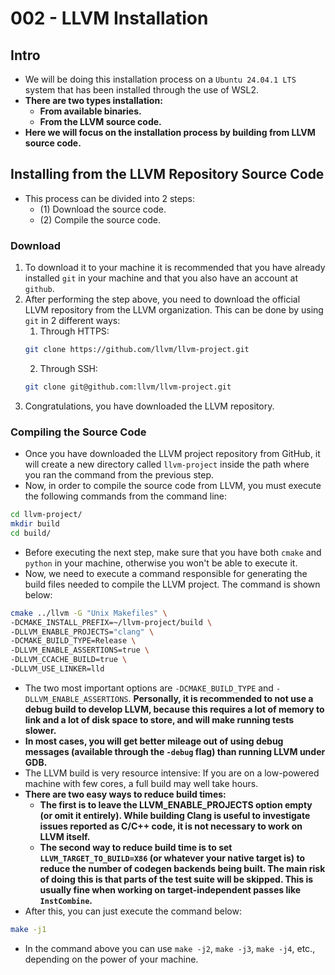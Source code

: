 # 002 - LLVM Installation

## Intro
* We will be doing this installation process on a ```Ubuntu 24.04.1 LTS``` system that has been installed through the use of WSL2.
* __There are two types installation:__
  * __From available binaries.__
  * __From the LLVM source code.__
* __Here we will focus on the installation process by building from LLVM source code.__

## Installing from the LLVM Repository Source Code
* This process can be divided into 2 steps:
  * (1) Download the source code.
  * (2) Compile the source code.

### Download
1. To download it to your machine it is recommended that you have already installed ```git``` in your machine and that you also have an account at ```github```.
2. After performing the step above, you need to download the official LLVM repository from the LLVM organization. This can be done by using ```git``` in 2 different ways:
   1. Through HTTPS:
   ```sh
   git clone https://github.com/llvm/llvm-project.git
   ```
   2. Through SSH:
   ```sh
   git clone git@github.com:llvm/llvm-project.git
   ```
3. Congratulations, you have downloaded the LLVM repository.

### Compiling the Source Code
* Once you have downloaded the LLVM project repository from GitHub, it will create a new directory called ```llvm-project``` inside the path where you ran the command from the previous step.
* Now, in order to compile the source code from LLVM, you must execute the following commands from the command line:
```sh
cd llvm-project/
mkdir build
cd build/
```
* Before executing the next step, make sure that you have both ```cmake``` and ```python``` in your machine, otherwise you won't be able to execute it.
* Now, we need to execute a command responsible for generating the build files needed to compile the LLVM project. The command is shown below:
```sh
cmake ../llvm -G "Unix Makefiles" \
-DCMAKE_INSTALL_PREFIX=~/llvm-project/build \
-DLLVM_ENABLE_PROJECTS="clang" \
-DCMAKE_BUILD_TYPE=Release \
-DLLVM_ENABLE_ASSERTIONS=true \
-DLLVM_CCACHE_BUILD=true \
-DLLVM_USE_LINKER=lld
```
* The two most important options are ```-DCMAKE_BUILD_TYPE``` and ```-DLLVM_ENABLE_ASSERTIONS```. __Personally, it is recommended to not use a debug build to develop LLVM, because this requires a lot of memory to link and a lot of disk space to store, and will make running tests slower.__
* __In most cases, you will get better mileage out of using debug messages (available through the ```-debug``` flag) than running LLVM under GDB.__
* The LLVM build is very resource intensive: If you are on a low-powered machine with few cores, a full build may well take hours. 
* __There are two easy ways to reduce build times:__
  * __The first is to leave the LLVM_ENABLE_PROJECTS option empty (or omit it entirely). While building Clang is useful to investigate issues reported as C/C++ code, it is not necessary to work on LLVM itself.__
  * __The second way to reduce build time is to set ```LLVM_TARGET_TO_BUILD=X86``` (or whatever your native target is) to reduce the number of codegen backends being built. The main risk of doing this is that parts of the test suite will be skipped. This is usually fine when working on target-independent passes like ```InstCombine```.__
* After this, you can just execute the command below:
```sh
make -j1
```
* In the command above you can use ```make -j2```, ```make -j3```, ```make -j4```, etc., depending on the power of your machine.
